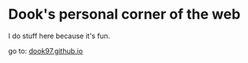 # Dook's personal corner of the web

I do stuff here because it's fun.

go to: [dook97.github.io](https://dook97.github.io/)